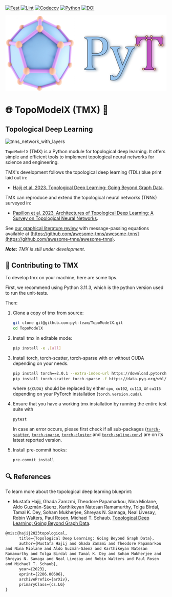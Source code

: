 [![Test](https://github.com/pyt-team/torch_topo/actions/workflows/test.yml/badge.svg)](https://github.com/pyt-team/torch_topo/actions/workflows/test.yml)
[![Lint](https://github.com/pyt-team/torch_topo/actions/workflows/lint.yml/badge.svg)](https://github.com/pyt-team/torch_topo/actions/workflows/lint.yml)
[![Codecov](https://codecov.io/gh/pyt-team/TopoModelX/branch/main/graph/badge.svg)](https://app.codecov.io/gh/pyt-team/TopoModelX)
[![Python](https://img.shields.io/badge/python-3.10+-blue?logo=python)](https://www.python.org/)
[![DOI](https://zenodo.org/badge/DOI/10.5281/zenodo.7958513.svg)](https://doi.org/10.5281/zenodo.7958513)


![pyt](https://github.com/mhajij/shrec_16/blob/main/logo.png)


# 🌐 TopoModelX (TMX) 🍩
## Topological Deep Learning

![tnns_network_with_layers](https://user-images.githubusercontent.com/8267869/234084036-f7d6585e-b7c2-4156-a825-cfa5b9658d71.png)

`TopoModelX` (TMX) is a Python module for topological deep learning. It offers simple and efficient tools to implement topological neural networks for science and engineering.

TMX's development follows the topological deep learning (TDL) blue print laid out in:
- [Hajij et al. 2023. Topological Deep Learning: Going Beyond Graph Data](https://arxiv.org/abs/2206.00606).

TMX can reproduce and extend the topological neural networks (TNNs) surveyed in:
- [Papillon et al. 2023. Architectures of Topological Deep Learning: A Survey on Topological Neural Networks](https://arxiv.org/abs/2304.10031).

See [our graphical literature review](https://github.com/pyt-team/TopoModelX/blob/main/topomodelx.jpeg) with message-passing equations available at [https://github.com/awesome-tnns/awesome-tnns](https://github.com/awesome-tnns/awesome-tnns).

_**Note:** TMX is still under development._

## 🦾 Contributing to TMX

To develop tmx on your machine, here are some tips.

First, we recommend using Python 3.11.3, which is the python version used to run the unit-tests.

Then:

1. Clone a copy of tmx from source:

   ```bash
   git clone git@github.com:pyt-team/TopoModelX.git
   cd TopoModelX
   ```

2. Install tmx in editable mode:

   ```bash
   pip install -e .[all]
   ```

3. Install torch, torch-scatter, torch-sparse with or without CUDA depending on your needs.

      ```bash
      pip install torch==2.0.1 --extra-index-url https://download.pytorch.org/whl/${CUDA}
      pip install torch-scatter torch-sparse -f https://data.pyg.org/whl/torch-2.0.1+${CUDA}.html
      ```

      where `${CUDA}` should be replaced by either `cpu`, `cu102`, `cu113`, or `cu115` depending on your PyTorch installation (`torch.version.cuda`).

4. Ensure that you have a working tmx installation by running the entire test suite with

   ```bash
   pytest
   ```

   In case an error occurs, please first check if all sub-packages ([`torch-scatter`](https://github.com/rusty1s/pytorch_scatter), [`torch-sparse`](https://github.com/rusty1s/pytorch_sparse), [`torch-cluster`](https://github.com/rusty1s/pytorch_cluster) and [`torch-spline-conv`](https://github.com/rusty1s/pytorch_spline_conv)) are on its latest reported version.

5. Install pre-commit hooks:

   ```bash
   pre-commit install
   ```

## 🔍 References ##

To learn more about the topological deep learning blueprint:

- Mustafa Hajij, Ghada Zamzmi, Theodore Papamarkou, Nina Miolane, Aldo Guzmán-Sáenz, Karthikeyan Natesan Ramamurthy, Tolga Birdal, Tamal K. Dey, Soham Mukherjee, Shreyas N. Samaga, Neal Livesay, Robin Walters, Paul Rosen, Michael T. Schaub. [Topological Deep Learning: Going Beyond Graph Data](https://arxiv.org/abs/2206.00606).
```
@misc{hajij2023topological,
      title={Topological Deep Learning: Going Beyond Graph Data},
      author={Mustafa Hajij and Ghada Zamzmi and Theodore Papamarkou and Nina Miolane and Aldo Guzmán-Sáenz and Karthikeyan Natesan Ramamurthy and Tolga Birdal and Tamal K. Dey and Soham Mukherjee and Shreyas N. Samaga and Neal Livesay and Robin Walters and Paul Rosen and Michael T. Schaub},
      year={2023},
      eprint={2206.00606},
      archivePrefix={arXiv},
      primaryClass={cs.LG}
}
```
